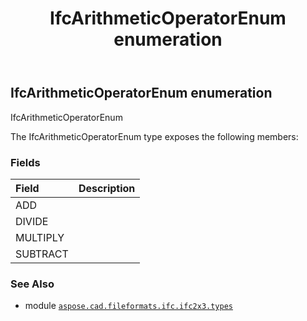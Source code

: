 ﻿---
title: IfcArithmeticOperatorEnum enumeration
second_title: Aspose.CAD for Python via .NET API References
description: 
type: docs
weight: 1750
url: /python-net/aspose.cad.fileformats.ifc.ifc2x3.types/ifcarithmeticoperatorenum/
is_root: false
---

## IfcArithmeticOperatorEnum enumeration

IfcArithmeticOperatorEnum



The IfcArithmeticOperatorEnum type exposes the following members:

### Fields
| Field | Description |
| :- | :- |
| ADD |  |
| DIVIDE |  |
| MULTIPLY |  |
| SUBTRACT |  |



### See Also
* module [`aspose.cad.fileformats.ifc.ifc2x3.types`](..)
